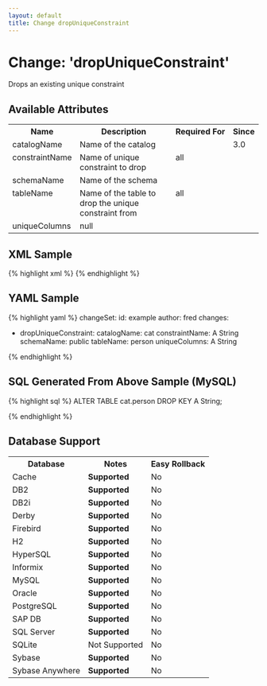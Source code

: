 ```yaml
---
layout: default
title: Change dropUniqueConstraint
---
```


<!-- ====================================================== -->
<!-- GENERATED BY ChangeDocGenerator DO NOT MODIFY MANUALLY -->
<!-- ====================================================== -->

# Change: 'dropUniqueConstraint'

Drops an existing unique constraint

## Available Attributes ##

<table>
<tr><th>Name</th><th>Description</th><th>Required&nbsp;For</th><th>Since</th></tr>
<tr><td style='vertical-align: top'>catalogName</td><td>Name of the catalog</td><td style='vertical-align: top'></td><td style='vertical-align: top'>3.0</td></tr>
<tr><td style='vertical-align: top'>constraintName</td><td>Name of unique constraint to drop</td><td style='vertical-align: top'>all</td><td style='vertical-align: top'></td></tr>
<tr><td style='vertical-align: top'>schemaName</td><td>Name of the schema</td><td style='vertical-align: top'></td><td style='vertical-align: top'></td></tr>
<tr><td style='vertical-align: top'>tableName</td><td>Name of the table to drop the unique constraint from</td><td style='vertical-align: top'>all</td><td style='vertical-align: top'></td></tr>
<tr><td style='vertical-align: top'>uniqueColumns</td><td>null</td><td style='vertical-align: top'></td><td style='vertical-align: top'></td></tr>
</table>

## XML Sample ##

{% highlight xml %}
<changeSet author="fred" id="example">
    <dropUniqueConstraint catalogName="cat"
            constraintName="A String"
            schemaName="public"
            tableName="person"
            uniqueColumns="A String"/>
</changeSet>
{% endhighlight %}

## YAML Sample ##

{% highlight yaml %}
changeSet:
  id: example
  author: fred
  changes:
  - dropUniqueConstraint:
      catalogName: cat
      constraintName: A String
      schemaName: public
      tableName: person
      uniqueColumns: A String

{% endhighlight %}

## SQL Generated From Above Sample (MySQL)

{% highlight sql %}
ALTER TABLE cat.person DROP KEY A String;


{% endhighlight %}

## Database Support

<table style='border:1;'>
<tr><th>Database</th><th>Notes</th><th>Easy Rollback</th></tr>
<tr><td>Cache</td><td><b>Supported</b></td><td>No</td></tr>
<tr><td>DB2</td><td><b>Supported</b></td><td>No</td></tr>
<tr><td>DB2i</td><td><b>Supported</b></td><td>No</td></tr>
<tr><td>Derby</td><td><b>Supported</b></td><td>No</td></tr>
<tr><td>Firebird</td><td><b>Supported</b></td><td>No</td></tr>
<tr><td>H2</td><td><b>Supported</b></td><td>No</td></tr>
<tr><td>HyperSQL</td><td><b>Supported</b></td><td>No</td></tr>
<tr><td>Informix</td><td><b>Supported</b></td><td>No</td></tr>
<tr><td>MySQL</td><td><b>Supported</b></td><td>No</td></tr>
<tr><td>Oracle</td><td><b>Supported</b></td><td>No</td></tr>
<tr><td>PostgreSQL</td><td><b>Supported</b></td><td>No</td></tr>
<tr><td>SAP DB</td><td><b>Supported</b></td><td>No</td></tr>
<tr><td>SQL Server</td><td><b>Supported</b></td><td>No</td></tr>
<tr><td>SQLite</td><td>Not Supported</td><td>No</td></tr>
<tr><td>Sybase</td><td><b>Supported</b></td><td>No</td></tr>
<tr><td>Sybase Anywhere</td><td><b>Supported</b></td><td>No</td></tr>
</table>
